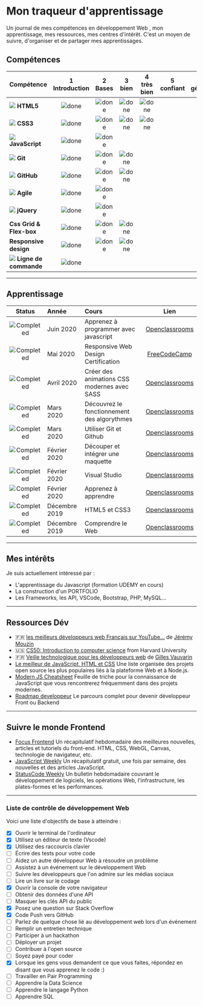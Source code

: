 # Mon traqueur d'apprentissage

Un journal de mes compétences en développement Web <!--et mobile-->, mon apprentissage, mes ressources, mes centres d'intérêt. C'est un moyen de suivre, d'organiser et de partager mes apprentissages.

## Compétences

[done]: https://user-images.githubusercontent.com/29199184/32275438-8385f5c0-bf0b-11e7-9406-42265f71e2bd.png "Done"

| Compétence                                          | 1<br>Introduction |  2<br>Bases   |   3<br>bien   | 4<br>très bien | 5<br>confiant | 6<br>génial |
| :-------------------------------------------------- | :---------------: | :-----------: | :-----------: | :------------: | :------------: | :---------: |
| **![](logos/logo-html7.png) HTML5**                 |   ![done][done]   | ![done][done] | ![done][done] | ![done][done]  |                 |             |
| **![](logos/logo-css3.png) CSS3**                   |   ![done][done]   | ![done][done] | ![done][done] | ![done][done]  |                 |             |
| **![](logos/logo-javascript1.png) JavaScript**      |   ![done][done]   | ![done][done] |               |                |                |             |
| **![](logos/logo-git.png) Git**                     |   ![done][done]   | ![done][done] | ![done][done] |                |                |             |  |
| **![](logos/logo-github.png) GitHub**               |   ![done][done]   | ![done][done] | ![done][done] |
| **![](logos/logo-agile.png) Agile**                 |   ![done][done]   | ![done][done] |               |                |                |             |
| **![](logos/logo-jquery5.png) jQuery**              |   ![done][done]   | ![done][done] |               |                |                |             |
| **Css Grid & Flex-box**                             |   ![done][done]   | ![done][done] | ![done][done] |                |
| **Responsive design**                               |   ![done][done]   | ![done][done] | ![done][done] |                |                |             |
| **![](logos/logo-terminal3.png) Ligne de commande** |   ![done][done]   |               |               |                |                |             |

<!--**![](logos/logo-api.png) Travailler avec des API**
**![](logos/logo-es6.png) ES6**
**![](logos/logo-react1.png) Reactjs**
**![](logos/logo-react1.png) React Native**
**![](logos/logo-redux1.png) Redux**
**![](logos/logo-bootstrap.png) Bootstrap** 
**![](logos/logo-npm.png) NPM**
**![](logos/logoNodeJs.jpg) NodeJs**
**![](logos/logo-ajax.png) AJAX**
**![](logos/logoExpress.jpg) Express**
**![](logos/logoMongoDB.jpg) MongoDB**
**![](logos/logoMongoose.jpg) Mongoose**
**![](logos/logo_python.png) Python** 
**![](logos/sql-logo.png) SQL**
-->
---

## Apprentissage

[//]: # "Status images"
[completed]: https://user-images.githubusercontent.com/29199184/32275438-8385f5c0-bf0b-11e7-9406-42265f71e2bd.png "Completed"
[in progress]: https://user-images.githubusercontent.com/29199184/34462881-7305ddac-ee4d-11e7-9b57-589424820da4.png "In Progress"
[soon]: https://user-images.githubusercontent.com/29199184/34462916-d5c37bd4-ee4d-11e7-9f4a-d57f2243281b.png "Soon"

|         Status          | Année          | Cours         |                                         Lien                                         |
| :---------------------: | :------------- | :------------------------------------------------------------------------------------------------------------------------------------------------------------------------------------------------ | :----------------------------------------------------------------------------------: |
| ![Completed][completed] | Juin 2020      | Apprenez à programmer avec javascript | [Openclassrooms](https://openclassrooms.com/fr/courses/6175841-apprenez-a-programmer-avec-javascript)   |
| ![Completed][completed] | Mai 2020       | Responsive Web Design Certification | [FreeCodeCamp](https://www.freecodecamp.org/certification/gregchapauli/responsive-web-design)   |
| ![Completed][completed] | Avril 2020     | Créer des animations CSS modernes avec SASS | [Openclassrooms](https://openclassrooms.com/fr/courses/5919246-creez-des-animations-css-modernes)   |
| ![Completed][completed] | Mars 2020      | Découvrez le fonctionnement des algorythmes | [Openclassrooms](https://openclassrooms.com/fr/courses/4366701-decouvrez-le-fonctionnement-des-algorithmes)   |
| ![Completed][completed] | Mars 2020      | Utiliser Git et Github | [Openclassrooms](https://openclassrooms.com/fr/courses/5641721-utilisez-git-et-github-pour-vos-projets-de-developpement)   |
| ![Completed][completed] | Février 2020   | Découper et intégrer une maquette | [Openclassrooms](https://openclassrooms.com/fr/courses/3504431-decoupez-et-integrez-une-maquette)   |
| ![Completed][completed] | Février 2020   | Visual Studio | [Openclassrooms](https://openclassrooms.com/fr/courses/5641796-adoptez-visual-studio-comme-environnement-de-developpement)   |
| ![Completed][completed] | Février 2020   | Apprenez à apprendre | [Openclassrooms](https://openclassrooms.com/fr/courses/4312781-apprenez-a-apprendre)   |
| ![Completed][completed] | Décembre 2019  | HTML5 et CSS3 | [Openclassrooms](https://openclassrooms.com/fr/courses/1603881-apprenez-a-creer-votre-site-web-avec-html5-et-css3)   |
| ![Completed][completed] | Décembre 2019  | Comprendre le Web |  [Openclassrooms](https://openclassrooms.com/fr/courses/1946386-comprendre-le-web)   |

---

## Mes intérêts

Je suis actuellement intéressé par :

- L'apprentissage du Javascript (formation UDEMY en cours)
- La construction d'un PORTFOLIO
- Les Frameworks, les API, VSCode, Bootstrap, PHP, MySQL...

---

## Ressources Dév

- :fr: [les meilleurs développeurs web Français sur YouTube...](https://www.ledevweb.fr/) de [Jérémy Mouzin](https://www.javascriptdezero.com/#10)
- :us: [CS50: Introduction to computer science](https://online-learning.harvard.edu/course/cs50-introduction-computer-science) from Harvard University
- :fr: [Veille technologique pour les développeurs web](https://thewhale.cc/) de [Gilles Vauvarin](https://thewhale.cc/about)
- [Le meilleur de JavaScript, HTML et CSS](https://bestofjs.org/tags/learning) Une liste organisée des projets open source les plus populaires liés à la plateforme Web et à Node.js.
- [Modern JS Cheatsheet](https://mbeaudru.github.io/modern-js-cheatsheet/) Feuille de triche pour la connaissance de JavaScript que vous rencontrerez fréquemment dans des projets modernes.
- [Roadmap developpeur](https://roadmap.sh/) Le parcours complet pour devenir développeur Front ou Backend
---

## Suivre le monde Frontend

- [Focus Frontend](https://frontendfoc.us/) Un récapitulatif hebdomadaire des meilleures nouvelles, articles et tutoriels du front-end. HTML, CSS, WebGL, Canvas, technologie de navigateur, etc.
- [JavaScript Weekly](https://javascriptweekly.com/) Un récapitulatif gratuit, une fois par semaine, des nouvelles et des articles JavaScript.
- [StatusCode Weekly](https://webopsweekly.com/) Un bulletin hebdomadaire couvrant le développement de logiciels, les opérations Web, l'infrastructure, les plates-formes et les performances.

---

### Liste de contrôle de développement Web

Voici une liste d'objectifs de base à atteindre :

- [x] Ouvrir le terminal de l'ordinateur
- [x] Utilisez un éditeur de texte (Vscode)
- [x] Utilisez des raccourcis clavier
- [ ] Écrire des tests pour votre code
- [ ] Aidez un autre développeur Web à résoudre un problème
- [ ] Assistez à un événement sur le développement Web
- [ ] Suivre les développeurs que l'on admire sur les médias sociaux
- [ ] Lire un livre sur le codage
- [x] Ouvrir la console de votre navigateur
- [ ] Obtenir des données d'une API
- [ ] Masquer les clés API du public
- [x] Posez une question sur Stack Overflow
- [x] Code Push vers GitHub
- [ ] Parlez de quelque chose lié au développement web lors d'un événement
- [ ] Remplir un entretien technique
- [ ] Participer à un hackathon
- [ ] Déployer un projet
- [ ] Contribuer à l'open source
- [ ] Soyez payé pour coder
- [x] Lorsque les gens vous demandent ce que vous faites, répondez en disant que vous apprenez le code :)
- [ ] Travailler en Pair Programming
- [ ] Apprendre la Data Science
- [ ] Apprendre le langage Python
- [ ] Apprendre SQL
